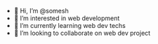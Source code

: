 - 👋 Hi, I’m @somesh
- 👀 I’m interested in web development
- 🌱 I’m currently learning web dev techs
- 💞️ I’m looking to collaborate on web dev project

<!---
somesh6797/somesh6797 is a ✨ special ✨ repository because its `README.md` (this file) appears on your GitHub profile.
You can click the Preview link to take a look at your changes.
--->
